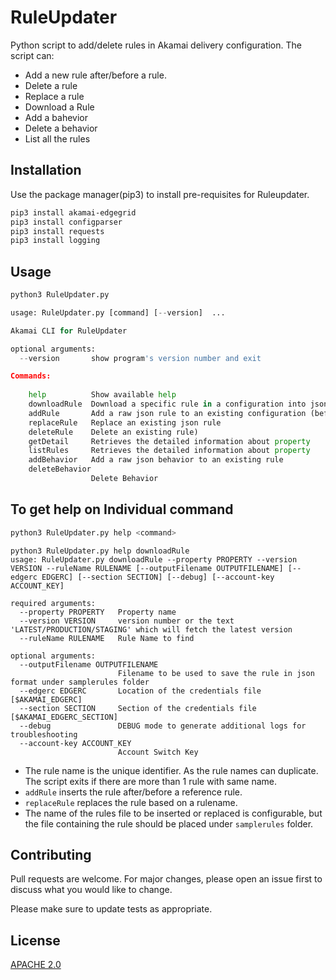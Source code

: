 # RuleUpdater

Python script to add/delete rules in Akamai delivery configuration. The script can:
- Add a new rule after/before a rule.
- Delete a rule
- Replace a rule
- Download a Rule
- Add a bahevior
- Delete a behavior
- List all the rules

## Installation

Use the package manager(pip3) to install pre-requisites for Ruleupdater.

```bash
pip3 install akamai-edgegrid
pip3 install configparser
pip3 install requests
pip3 install logging
```

## Usage

```python
python3 RuleUpdater.py 

usage: RuleUpdater.py [command] [--version]  ...

Akamai CLI for RuleUpdater

optional arguments:
  --version       show program's version number and exit

Commands:
  
    help          Show available help
    downloadRule  Download a specific rule in a configuration into json format
    addRule       Add a raw json rule to an existing configuration (before or after and existing rule)
    replaceRule   Replace an existing json rule
    deleteRule    Delete an existing rule)
    getDetail     Retrieves the detailed information about property
    listRules     Retrieves the detailed information about property
    addBehavior   Add a raw json behavior to an existing rule
    deleteBehavior
                  Delete Behavior
```

## To get help on Individual command
```sh
python3 RuleUpdater.py help <command>
```

```
python3 RuleUpdater.py help downloadRule
usage: RuleUpdater.py downloadRule --property PROPERTY --version VERSION --ruleName RULENAME [--outputFilename OUTPUTFILENAME] [--edgerc EDGERC] [--section SECTION] [--debug] [--account-key ACCOUNT_KEY]

required arguments:
  --property PROPERTY   Property name
  --version VERSION     version number or the text 'LATEST/PRODUCTION/STAGING' which will fetch the latest version
  --ruleName RULENAME   Rule Name to find

optional arguments:
  --outputFilename OUTPUTFILENAME
                        Filename to be used to save the rule in json format under samplerules folder
  --edgerc EDGERC       Location of the credentials file [$AKAMAI_EDGERC]
  --section SECTION     Section of the credentials file [$AKAMAI_EDGERC_SECTION]
  --debug               DEBUG mode to generate additional logs for troubleshooting
  --account-key ACCOUNT_KEY
                        Account Switch Key

```

- The rule name is the unique identifier. As the rule names can duplicate. The script exits if there are more than 1 rule with same name.
- `addRule` inserts the rule after/before a reference rule. 
- `replaceRule` replaces the rule based on a rulename.
- The name of the rules file to be inserted or replaced is configurable, but the file containing the rule should be placed under `samplerules` folder.


## Contributing
Pull requests are welcome. For major changes, please open an issue first to discuss what you would like to change.

Please make sure to update tests as appropriate.

## License
[APACHE 2.0](https://www.apache.org/licenses/LICENSE-2.0)
